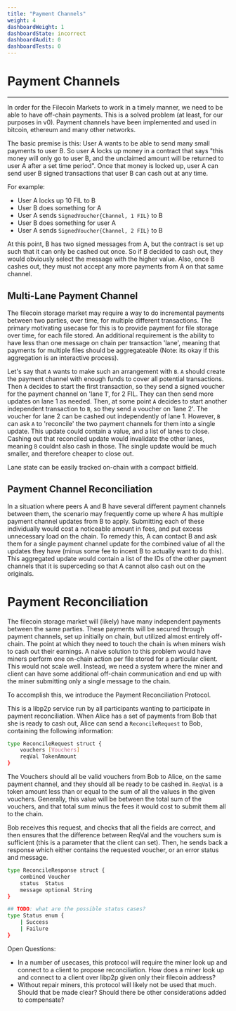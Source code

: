 ```yaml
---
title: "Payment Channels"
weight: 4
dashboardWeight: 1
dashboardState: incorrect
dashboardAudit: 0
dashboardTests: 0
---
```


# Payment Channels
---

In order for the Filecoin Markets to work in a timely manner, we need to be able to have off-chain payments. This is a solved problem (at least, for our purposes in v0). Payment channels have been implemented and used in bitcoin, ethereum and many other networks.

The basic premise is this: User A wants to be able to send many small payments to user B. So user A locks up money in a contract that says "this money will only go to user B, and the unclaimed amount will be returned to user A after a set time period". Once that money is locked up, user A can send user B signed transactions that user B can cash out at any time.

For example:

- User A locks up 10 FIL to B
- User B does something for A
- User A sends `SignedVoucher{Channel, 1 FIL}` to B
- User B does something for user A
- User A sends `SignedVoucher{Channel, 2 FIL}` to B

At this point, B has two signed messages from A, but the contract is set up such that it can only be cashed out once. So if B decided to cash out, they would obviously select the message with the higher value. Also, once B cashes out, they must not accept any more payments from A on that same channel.

## Multi-Lane Payment Channel

The filecoin storage market may require a way to do incremental payments between two parties, over time, for multiple different transactions. The primary motivating usecase for this is to provide payment for file storage over time, for each file stored. An additional requirement is the ability to have less than one message on chain per transaction 'lane', meaning that payments for multiple files should be aggregateable (Note: its okay if this aggregation is an interactive process).

Let's say that `A` wants to make such an arrangement with `B`. `A` should create the payment channel with enough funds to cover all potential transactions. Then `A` decides to start the first transaction, so they send a signed voucher for the payment channel on 'lane 1', for 2 FIL. They can then send more updates on lane 1 as needed. Then, at some point `A` decides to start another independent transaction to `B`, so they send a voucher on 'lane 2'. The voucher for lane 2 can be cashed out independently of lane 1. However, `B` can ask `A` to 'reconcile' the two payment channels for them into a single update. This update could contain a value, and a list of lanes to close. Cashing out that reconciled update would invalidate the other lanes, meaning `B` couldnt also cash in those. The single update would be much smaller, and therefore cheaper to close out.

Lane state can be easily tracked on-chain with a compact bitfield.

## Payment Channel Reconciliation

In a situation where peers A and B  have several different payment channels between them, the scenario may frequently come up where A has multiple payment channel updates from B to apply. Submitting each of these individually would cost a noticeable amount in fees, and put excess unnecessary load on the chain. To remedy this, A can contact B and ask them for a single payment channel update for the combined value of all the updates they have (minus some fee to incent B to actually want to do this). This aggregated update would contain a list of the IDs of the other payment channels that it is superceding so that A cannot also cash out on the originals.

# Payment Reconciliation

The filecoin storage market will (likely) have many independent payments between the same parties. These payments will be secured through payment channels, set up initially on chain, but utilized almost entirely off-chain. The point at which they need to touch the chain is when miners wish to cash out their earnings. A naive solution to this problem would have miners perform one on-chain action per file stored for a particular client. This would not scale well. Instead, we need a system where the miner and client can have some additional off-chain communication and end up with the miner submitting only a single message to the chain.

To accomplish this, we introduce the Payment Reconciliation Protocol.

This is a libp2p service run by all participants wanting to participate in payment reconciliation. When Alice has a set of payments from Bob that she is ready to cash out, Alice can send a `ReconcileRequest` to Bob, containing the following information:

```sh
type ReconcileRequest struct {
	vouchers [Vouchers]
	reqVal TokenAmount
}
```

The Vouchers should all be valid vouchers from Bob to Alice, on the same payment channel, and they should all be ready to be cashed in. `ReqVal` is a token amount less than or equal to the sum of all the values in the given vouchers. Generally, this value will be between the total sum of the vouchers, and that total sum minus the fees it would cost to submit them all to the chain.

Bob receives this request, and checks that all the fields are correct, and then ensures that the difference between ReqVal and the vouchers sum is sufficient (this is a parameter that the client can set).  Then, he sends back a response which either contains the requested voucher, or an error status and message.

```sh
type ReconcileResponse struct {
	combined Voucher
	status  Status
	message optional String
}

## TODO: what are the possible status cases?
type Status enum {
    | Success
    | Failure
}
```

Open Questions:

- In a number of usecases, this protocol will require the miner look up and connect to a client to propose reconciliation. How does a miner look up and connect to a client over libp2p given only their filecoin address?
- Without repair miners, this protocol will likely not be used that much. Should that be made clear? Should there be other considerations added to compensate?
